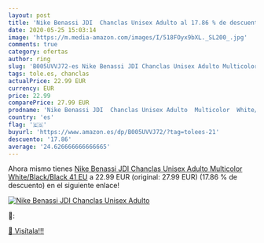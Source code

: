 ```yaml
---
layout: post
title: 'Nike Benassi JDI  Chanclas Unisex Adulto al 17.86 % de descuento'
date: 2020-05-25 15:03:14
image: 'https://m.media-amazon.com/images/I/518FOyx9bXL._SL200_.jpg'
comments: true
category: ofertas
author: ring
slug: 'B005UVVJ72-es Nike Benassi JDI Chanclas Unisex Adulto Multicolor...'
tags: tole.es, chanclas
actualPrice: 22.99 EUR
currency: EUR
price: 22.99
comparePrice: 27.99 EUR
prodname: 'Nike Benassi JDI  Chanclas Unisex Adulto  Multicolor  White/Black/Black   41 EU'
country: 'es'
flag: '🇪🇸'
buyurl: 'https://www.amazon.es/dp/B005UVVJ72/?tag=tolees-21'
descuento: '17.86'
average: '24.626666666666665'
---
```


Ahora mismo tienes [Nike Benassi JDI  Chanclas Unisex Adulto  Multicolor  White/Black/Black   41 EU](https://www.amazon.es/dp/B005UVVJ72/?tag=tolees-21) a 22.99 EUR (original: 27.99 EUR) (17.86 %  de descuento) en el siguiente enlace!

[![Nike Benassi JDI  Chanclas Unisex Adulto](https://m.media-amazon.com/images/I/518FOyx9bXL._SL200_.jpg)](https://www.amazon.es/dp/B005UVVJ72/?tag=tolees-21)

🔎:


[🛒 Visítala!!!](https://www.amazon.es/dp/B005UVVJ72/?tag=tolees-21)
